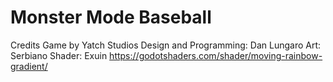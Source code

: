 # Monster Mode Baseball

Credits
Game by Yatch Studios
Design and Programming: Dan Lungaro
Art: Serbiano
Shader: Exuin https://godotshaders.com/shader/moving-rainbow-gradient/
